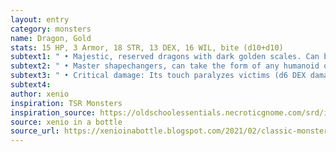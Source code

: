 ```yaml
---
layout: entry 
category: monsters
name: Dragon, Gold
stats: 15 HP, 3 Armor, 18 STR, 13 DEX, 16 WIL, bite (d10+d10)
subtext1: " • Majestic, reserved dragons with dark golden scales. Can be found anywhere, but nest atop mountains, feeding of jewels and other minerals."
subtext2: " • Master shapechangers, can take the form of any humanoid or animal."
subtext3: " • Critical damage: Its touch paralyzes victims (d6 DEX damage)."
subtext4: 
author: xenio
inspiration: TSR Monsters
inspiration_source: https://oldschoolessentials.necroticgnome.com/srd/index.php/Monster_Descriptions
source: xenio in a bottle
source_url: https://xenioinabottle.blogspot.com/2021/02/classic-monsters-for-cairnito-part-1.html
---
```

